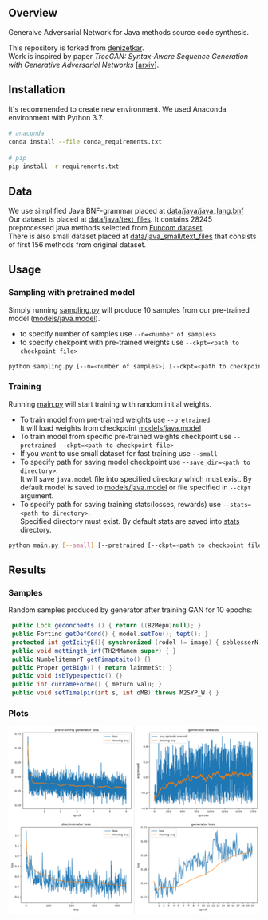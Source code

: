 ## Overview
Generaive Adversarial Network for Java methods source code synthesis.

This repository is forked from [denizetkar].<br />
Work is inspired by paper *TreeGAN: Syntax-Aware Sequence Generation with Generative Adversarial Networks* [[arxiv]].

## Installation
It's recommended to create new environment. We used Anaconda environment with Python 3.7.
```sh
# anaconda
conda install --file conda_requirements.txt

# pip
pip install -r requirements.txt
```

## Data
We use simplified Java BNF-grammar placed at [data/java/java_lang.bnf](./data/java/java_lang.bnf)<br />
Our dataset is placed at [data/java/text_files](./data/java/text_files). It contains 28245 preprocessed java methods selected from [Funcom dataset].<br />
There is also small dataset placed at [data/java_small/text_files](./data/java_small/text_files) that consists of first 156 methods from original dataset.

## Usage
### Sampling with pretrained model
Simply running [sampling.py](./sampling.py) will produce 10 samples from our pre-trained model ([models/java.model](./models/java.model)).
- to specify number of samples use `--n=<number of samples>`
- to specify chekpoint with pre-trained weights use `--ckpt=<path to checkpoint file>`
```sh
python sampling.py [--n=<number of samples>] [--ckpt=<path to checkpoint file>]
```

### Training
Running [main.py](./main.py) will start training with random initial weights.
- To train model from pre-trained weights use `--pretrained`.<br /> It will load weights from checkpoint [models/java.model](./models/java.model)
- To train model from specific pre-trained weights checkpoint use `--pretrained --ckpt=<path to checkpoint file>`
- If you want to use small dataset for fast training use `--small` 
- To specify path for saving model checkpoint use `--save_dir=<path to directory>`.<br /> It will save `java.model` file into specified directory which must exist.
By default model is saved to [models/java.model](./models/java.model) or file specified in `--ckpt` argument.
- To specify path for saving training stats(losses, rewards) use `--stats=<path to directory>`. <br />
Specified directory must exist. By default stats are saved into [stats](./stats) directory.
```sh
python main.py [--small] [--pretrained [--ckpt=<path to checkpoint file>]] [--save_dir=<path to directory>] [--stats=<path to directory>]
```
## Results
### Samples
Random samples produced by generator after training GAN for 10 epochs:
```java
 public Lock geconchedts () { return ((B2Mepu)null); }
 public Fortind getDefCond() { model.setTou(); tept(); }
 protected int getIcityE(){ synchronized (rodel != image) { seblesserN = namm; retur(); } }
 public void mettingth_inf(TH2MMamem super) { }
 public NumbelitemarT getFimaptaito() {}
 public Proper getBigh() { return lainmetSt; }
 public void isbTypespectio() {}
 public int currameForme() { meturn valu; }
 public void setTimelpir(int s, int oMB) throws M2SYP_W { }
```
### Plots
![plots](./plots/all.png)

   [denizetkar]: <https://github.com/denizetkar/TreeGAN>
   [arxiv]: <https://arxiv.org/abs/1808.07582>
   [Funcom dataset]: <http://www.leclair.tech/data/funcom>
